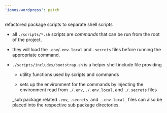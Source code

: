 ```yaml
---
'ionos-wordpress': patch
---
```


refactored package scripts to separate shell scripts

- all `./scripts/*.sh` scripts are _commands_ that can be run from the root of the project.

- they will load the `.env`/`.env.local` and `.secrets` files before running the appropriate command.

- `./scripts/includes/bootstrap.sh` is a helper shell include file providing

  - utility functions used by scripts and commands

  - sets up the environment for the commands by injecting the environment read from `./.env`, `./.env.local`, and `./.secrets` files

  _sub package related `.env`, `.secrets_`and `_.env.local_` files can also be placed into the respective sub package directories.
